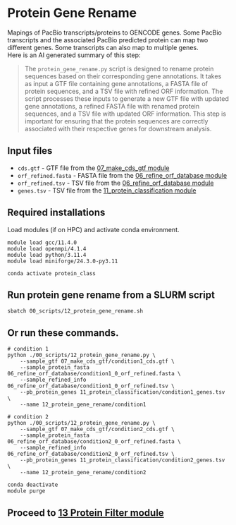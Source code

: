 # Protein Gene Rename 
Mapings of PacBio transcripts/proteins to GENCODE genes. Some PacBio transcripts and the associated PacBio predicted protein can map two different genes. Some transcripts can also map to multiple genes. <br />
Here is an AI generated summary of this step: <br />
> The `protein_gene_rename.py` script is designed to rename protein sequences based on their corresponding gene annotations. It takes as input a GTF file containing gene annotations, a FASTA file of protein sequences, and a TSV file with refined ORF information. The script processes these inputs to generate a new GTF file with updated gene annotations, a refined FASTA file with renamed protein sequences, and a TSV file with updated ORF information. This step is important for ensuring that the protein sequences are correctly associated with their respective genes for downstream analysis.
## Input files
- `cds.gtf` - GTF file from the [07_make_cds_gtf module](https://github.com/efwatts/LRP_Troubleshooting/tree/main/07_make_cds_gtf)
- `orf_refined.fasta` - FASTA file from the [06_refine_orf_database module](https://github.com/efwatts/LRP_Troubleshooting/tree/main/06_refine_orf_database)
- `orf_refined.tsv` - TSV file from the [06_refine_orf_database module](https://github.com/efwatts/LRP_Troubleshooting/tree/main/06_refine_orf_database)
- `genes.tsv` - TSV file from the [11_protein_classification module](https://github.com/efwatts/LRP_Troubleshooting/tree/main/11_protein_classification)
## Required installations
Load modules (if on HPC) and activate conda environment. <br />
```
module load gcc/11.4.0  
module load openmpi/4.1.4
module load python/3.11.4
module load miniforge/24.3.0-py3.11

conda activate protein_class
```
## Run protein gene rename from a SLURM script
```
sbatch 00_scripts/12_protein_gene_rename.sh
```
## Or run these commands.
```
# condition 1
python ./00_scripts/12_protein_gene_rename.py \
    --sample_gtf 07_make_cds_gtf/condition1_cds.gtf \
    --sample_protein_fasta 06_refine_orf_database/condition1_0_orf_refined.fasta \
    --sample_refined_info 06_refine_orf_database/condition1_0_orf_refined.tsv \
    --pb_protein_genes 11_protein_classification/condition1_genes.tsv \
    --name 12_protein_gene_rename/condition1

# condition 2
python ./00_scripts/12_protein_gene_rename.py \
    --sample_gtf 07_make_cds_gtf/condition2_cds.gtf \
    --sample_protein_fasta 06_refine_orf_database/condition2_0_orf_refined.fasta \
    --sample_refined_info 06_refine_orf_database/condition2_0_orf_refined.tsv \
    --pb_protein_genes 11_protein_classification/condition2_genes.tsv \
    --name 12_protein_gene_rename/condition2

conda deactivate
module purge
```
## Proceed to [13 Protein Filter module](https://github.com/efwatts/LRP_Troubleshooting/tree/main/13_protein_filter)
